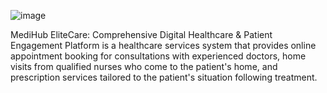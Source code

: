 ![image](https://github.com/user-attachments/assets/8d3bb073-558e-49db-996a-6c10d7742275)




MediHub EliteCare: Comprehensive Digital Healthcare & Patient Engagement Platform is a healthcare services system that provides online appointment booking for consultations with experienced doctors, home visits from qualified nurses who come to the patient's home, and prescription services tailored to the patient's situation following treatment.


